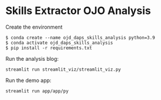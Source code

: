 # Skills Extractor OJO Analysis

Create the environment
```
$ conda create --name ojd_daps_skills_analysis python=3.9
$ conda activate ojd_daps_skills_analysis
$ pip install -r requirements.txt

```

Run the analysis blog:

```
streamlit run streamlit_viz/streamlit_viz.py

```

Run the demo app:

```
streamlit run app/app/py

```